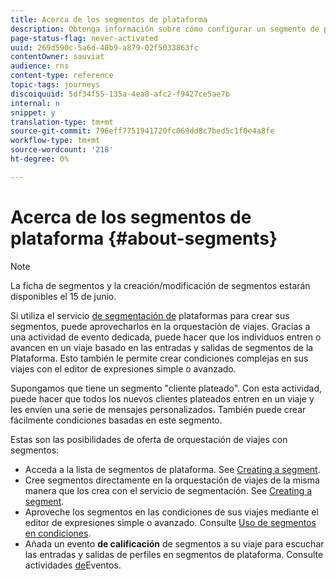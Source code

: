 ```yaml
---
title: Acerca de los segmentos de plataforma
description: Obtenga información sobre cómo configurar un segmento de plataforma
page-status-flag: never-activated
uuid: 269d590c-5a6d-40b9-a879-02f5033863fc
contentOwner: sauviat
audience: rns
content-type: reference
topic-tags: journeys
discoiquuid: 5df34f55-135a-4ea8-afc2-f9427ce5ae7b
internal: n
snippet: y
translation-type: tm+mt
source-git-commit: 796eff7751941720fc069dd8c7bed5c1f0e4a8fe
workflow-type: tm+mt
source-wordcount: '218'
ht-degree: 0%

---
```



# Acerca de los segmentos de plataforma {#about-segments}

>[!NOTE]
>
>La ficha de segmentos y la creación/modificación de segmentos estarán disponibles el 15 de junio.

Si utiliza el servicio [de segmentación de](https://docs.adobe.com/content/help/en/experience-platform/segmentation/home.html) plataformas para crear sus segmentos, puede aprovecharlos en la orquestación de viajes. Gracias a una actividad de evento dedicada, puede hacer que los individuos entren o avancen en un viaje basado en las entradas y salidas de segmentos de la Plataforma. Esto también le permite crear condiciones complejas en sus viajes con el editor de expresiones simple o avanzado.

Supongamos que tiene un segmento &quot;cliente plateado&quot;. Con esta actividad, puede hacer que todos los nuevos clientes plateados entren en un viaje y les envíen una serie de mensajes personalizados. También puede crear fácilmente condiciones basadas en este segmento.

Estas son las posibilidades de oferta de orquestación de viajes con segmentos:

* Acceda a la lista de segmentos de plataforma. See [Creating a segment](../segment/creating-a-segment.md).
* Cree segmentos directamente en la orquestación de viajes de la misma manera que los crea con el servicio de segmentación. See [Creating a segment](../segment/creating-a-segment.md).
* Aproveche los segmentos en las condiciones de sus viajes mediante el editor de expresiones simple o avanzado. Consulte [Uso de segmentos en condiciones](../segment/using-a-segment.md).
* Añada un evento **de calificación** de segmentos a su viaje para escuchar las entradas y salidas de perfiles en segmentos de plataforma. Consulte actividades [de](../building-journeys/event-activities.md#segment-qualification)Eventos.


